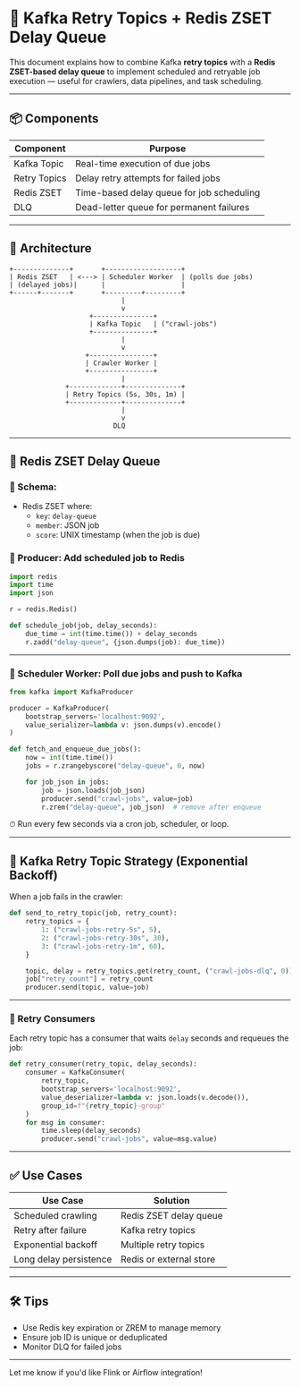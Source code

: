 # 🔁 Kafka Retry Topics + Redis ZSET Delay Queue

This document explains how to combine Kafka **retry topics** with a **Redis ZSET-based delay queue** to implement scheduled and retryable job execution — useful for crawlers, data pipelines, and task scheduling.

---

## 📦 Components

| Component        | Purpose                                       |
|------------------|-----------------------------------------------|
| Kafka Topic      | Real-time execution of due jobs               |
| Retry Topics     | Delay retry attempts for failed jobs          |
| Redis ZSET       | Time-based delay queue for job scheduling     |
| DLQ              | Dead-letter queue for permanent failures      |

---

## 🧱 Architecture

```
+--------------+       +-------------------+
| Redis ZSET   | <---> | Scheduler Worker  | (polls due jobs)
| (delayed jobs)|      |                   |
+------+-------+       +---------+---------+
                            |
                            v
                    +---------------+
                    | Kafka Topic   | ("crawl-jobs")
                    +---------------+
                            |
                            v
                   +----------------+
                   | Crawler Worker |
                   +----------------+
                            |
              +-------------+--------------+
              | Retry Topics (5s, 30s, 1m) |
              +-------------+--------------+
                            |
                            v
                          DLQ
```

---

## 🧠 Redis ZSET Delay Queue

### 🔹 Schema:
- Redis ZSET where:
  - `key`: `delay-queue`
  - `member`: JSON job
  - `score`: UNIX timestamp (when the job is due)

### 🔹 Producer: Add scheduled job to Redis

```python
import redis
import time
import json

r = redis.Redis()

def schedule_job(job, delay_seconds):
    due_time = int(time.time()) + delay_seconds
    r.zadd("delay-queue", {json.dumps(job): due_time})
```

---

### 🔹 Scheduler Worker: Poll due jobs and push to Kafka

```python
from kafka import KafkaProducer

producer = KafkaProducer(
    bootstrap_servers='localhost:9092',
    value_serializer=lambda v: json.dumps(v).encode()
)

def fetch_and_enqueue_due_jobs():
    now = int(time.time())
    jobs = r.zrangebyscore("delay-queue", 0, now)

    for job_json in jobs:
        job = json.loads(job_json)
        producer.send("crawl-jobs", value=job)
        r.zrem("delay-queue", job_json)  # remove after enqueue
```

⏱ Run every few seconds via a cron job, scheduler, or loop.

---

## 🔁 Kafka Retry Topic Strategy (Exponential Backoff)

When a job fails in the crawler:

```python
def send_to_retry_topic(job, retry_count):
    retry_topics = {
        1: ("crawl-jobs-retry-5s", 5),
        2: ("crawl-jobs-retry-30s", 30),
        3: ("crawl-jobs-retry-1m", 60),
    }

    topic, delay = retry_topics.get(retry_count, ("crawl-jobs-dlq", 0))
    job["retry_count"] = retry_count
    producer.send(topic, value=job)
```

---

### 🔄 Retry Consumers

Each retry topic has a consumer that waits `delay` seconds and requeues the job:

```python
def retry_consumer(retry_topic, delay_seconds):
    consumer = KafkaConsumer(
        retry_topic,
        bootstrap_servers='localhost:9092',
        value_deserializer=lambda v: json.loads(v.decode()),
        group_id=f"{retry_topic}-group"
    )
    for msg in consumer:
        time.sleep(delay_seconds)
        producer.send("crawl-jobs", value=msg.value)
```

---

## ✅ Use Cases

| Use Case               | Solution                      |
|------------------------|-------------------------------|
| Scheduled crawling     | Redis ZSET delay queue        |
| Retry after failure    | Kafka retry topics            |
| Exponential backoff    | Multiple retry topics         |
| Long delay persistence | Redis or external store       |

---

## 🛠️ Tips

- Use Redis key expiration or ZREM to manage memory
- Ensure job ID is unique or deduplicated
- Monitor DLQ for failed jobs

---

Let me know if you'd like Flink or Airflow integration!
